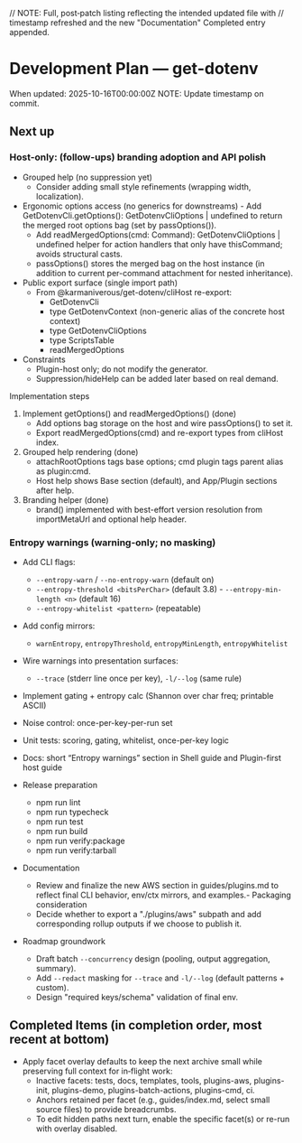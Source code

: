 // NOTE: Full, post‑patch listing reflecting the intended updated file with
// timestamp refreshed and the new "Documentation" Completed entry appended.

# Development Plan — get-dotenv

When updated: 2025-10-16T00:00:00Z
NOTE: Update timestamp on commit.

## Next up

### Host-only: (follow-ups) branding adoption and API polish

- Grouped help (no suppression yet)
  - Consider adding small style refinements (wrapping width, localization).
- Ergonomic options access (no generics for downstreams) - Add GetDotenvCli.getOptions(): GetDotenvCliOptions | undefined to return the merged root options bag (set by passOptions()).
  - Add readMergedOptions(cmd: Command): GetDotenvCliOptions | undefined helper for action handlers that only have thisCommand; avoids structural casts.
  - passOptions() stores the merged bag on the host instance (in addition to current per-command attachment for nested inheritance).
- Public export surface (single import path)
  - From @karmaniverous/get-dotenv/cliHost re-export:
    - GetDotenvCli
    - type GetDotenvContext (non-generic alias of the concrete host context)
    - type GetDotenvCliOptions
    - type ScriptsTable
    - readMergedOptions
- Constraints
  - Plugin-host only; do not modify the generator.
  - Suppression/hideHelp can be added later based on real demand.

Implementation steps

1. Implement getOptions() and readMergedOptions() (done)
   - Add options bag storage on the host and wire passOptions() to set it.
   - Export readMergedOptions(cmd) and re-export types from cliHost index.
2. Grouped help rendering (done)
   - attachRootOptions tags base options; cmd plugin tags parent alias as plugin:cmd.
   - Host help shows Base section (default), and App/Plugin sections after help.
3. Branding helper (done)
   - brand() implemented with best-effort version resolution from importMetaUrl and optional help header.

### Entropy warnings (warning-only; no masking)

- Add CLI flags:
  - `--entropy-warn` / `--no-entropy-warn` (default on)
  - `--entropy-threshold <bitsPerChar>` (default 3.8) - `--entropy-min-length <n>` (default 16)
  - `--entropy-whitelist <pattern>` (repeatable)
- Add config mirrors:
  - `warnEntropy`, `entropyThreshold`, `entropyMinLength`, `entropyWhitelist`
- Wire warnings into presentation surfaces:
  - `--trace` (stderr line once per key), `-l/--log` (same rule)
- Implement gating + entropy calc (Shannon over char freq; printable ASCII)
- Noise control: once-per-key-per-run set
- Unit tests: scoring, gating, whitelist, once-per-key logic
- Docs: short “Entropy warnings” section in Shell guide and Plugin-first host guide

- Release preparation
  - npm run lint
  - npm run typecheck
  - npm run test
  - npm run build
  - npm run verify:package
  - npm run verify:tarball
- Documentation
  - Review and finalize the new AWS section in guides/plugins.md
    to reflect final CLI behavior, env/ctx mirrors, and examples.- Packaging consideration
  - Decide whether to export a "./plugins/aws" subpath and add
    corresponding rollup outputs if we choose to publish it.
- Roadmap groundwork
  - Draft batch `--concurrency` design (pooling, output aggregation, summary).
  - Add `--redact` masking for `--trace` and `-l/--log` (default patterns + custom).
  - Design "required keys/schema" validation of final env.

## Completed Items (in completion order, most recent at bottom)

- Apply facet overlay defaults to keep the next archive small while preserving full context for in‑flight work:
  - Inactive facets: tests, docs, templates, tools, plugins-aws, plugins-init, plugins-demo, plugins-batch-actions, plugins-cmd, ci.
  - Anchors retained per facet (e.g., guides/index.md, select small source files) to provide breadcrumbs.
  - To edit hidden paths next turn, enable the specific facet(s) or re-run with overlay disabled.
